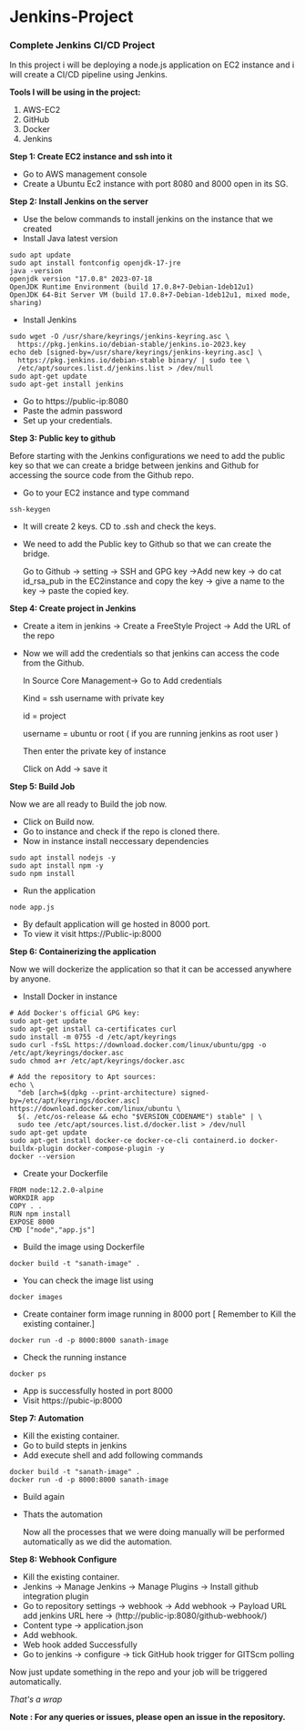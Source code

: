 # Jenkins-Project
### Complete Jenkins CI/CD Project

In this project i will be deploying a node.js application on EC2 instance and i will create a CI/CD pipeline using Jenkins.

**Tools I will be using in the project:**

1. AWS-EC2
2. GitHub
3. Docker
4. Jenkins

****Step 1: Create EC2 instance and ssh into it****
  * Go to AWS management console
  * Create a Ubuntu Ec2 instance with port 8080 and 8000 open in its SG.

****Step 2: Install Jenkins on the server****
  * Use the below commands to install jenkins on the instance that we created
  * Install Java latest version
```
sudo apt update
sudo apt install fontconfig openjdk-17-jre
java -version
openjdk version "17.0.8" 2023-07-18
OpenJDK Runtime Environment (build 17.0.8+7-Debian-1deb12u1)
OpenJDK 64-Bit Server VM (build 17.0.8+7-Debian-1deb12u1, mixed mode, sharing)
```
  * Install Jenkins
```
sudo wget -O /usr/share/keyrings/jenkins-keyring.asc \
  https://pkg.jenkins.io/debian-stable/jenkins.io-2023.key
echo deb [signed-by=/usr/share/keyrings/jenkins-keyring.asc] \
  https://pkg.jenkins.io/debian-stable binary/ | sudo tee \
  /etc/apt/sources.list.d/jenkins.list > /dev/null
sudo apt-get update
sudo apt-get install jenkins
```
  * Go to https://public-ip:8080
  * Paste the admin password
  * Set up your credentials.

****Step 3: Public key to github****

Before starting with the Jenkins configurations we need to add the public key so that we can create a bridge between jenkins and Github for accessing the source code from the Github repo.
  * Go to your EC2 instance and type command
```
ssh-keygen
```
  * It will create 2 keys. CD to .ssh and check the keys.
  * We need to add the Public key to Github so that we can create the bridge.
    
    Go to Github -> setting -> SSH and GPG key ->Add new key -> do cat id_rsa_pub in the EC2instance and copy the key -> give a name to the key -> paste the copied key.

****Step 4: Create project in Jenkins****
 * Create a item in jenkins -> Create a FreeStyle Project -> Add the URL of the repo
 * Now we will add the credentials so that jenkins can access the code from the Github.

   In Source Core Management-> Go to Add credentials
   
   Kind = ssh username with private key
   
   id = project
   
   username = ubuntu or root ( if you are running jenkins as root user )
   
   Then enter the private key of instance
   
   Click on Add -> save it

****Step 5: Build Job****

Now we are all ready to Build the job now. 
 * Click on Build now.
 * Go to instance and check if the repo is cloned there.
 * Now in instance install neccessary dependencies
```
sudo apt install nodejs -y
sudo apt install npm -y
sudo npm install
```
 * Run the application
```
node app.js
```
 * By default  application will ge hosted in 8000 port.
 * To view it visit https://Public-ip:8000

****Step 6: Containerizing the application****

Now we will dockerize the application so that it can be accessed anywhere by anyone.
 * Install Docker in instance
```
# Add Docker's official GPG key:
sudo apt-get update
sudo apt-get install ca-certificates curl
sudo install -m 0755 -d /etc/apt/keyrings
sudo curl -fsSL https://download.docker.com/linux/ubuntu/gpg -o /etc/apt/keyrings/docker.asc
sudo chmod a+r /etc/apt/keyrings/docker.asc

# Add the repository to Apt sources:
echo \
  "deb [arch=$(dpkg --print-architecture) signed-by=/etc/apt/keyrings/docker.asc] https://download.docker.com/linux/ubuntu \
  $(. /etc/os-release && echo "$VERSION_CODENAME") stable" | \
  sudo tee /etc/apt/sources.list.d/docker.list > /dev/null
sudo apt-get update
sudo apt-get install docker-ce docker-ce-cli containerd.io docker-buildx-plugin docker-compose-plugin -y
docker --version
```
 * Create your Dockerfile
```
FROM node:12.2.0-alpine
WORKDIR app
COPY . .
RUN npm install
EXPOSE 8000
CMD ["node","app.js"]
```
 * Build the image using Dockerfile
```
docker build -t "sanath-image" .
```
 * You can check the image list using
```
docker images
```
 * Create container form image running in 8000 port [ Remember to Kill the existing container.]
```
docker run -d -p 8000:8000 sanath-image
```
 * Check the running instance
```
docker ps
```
 * App is successfully hosted in port 8000
 * Visit https://pubic-ip:8000

****Step 7: Automation****
 * Kill the existing container.
 * Go to build stepts in jenkins
 * Add execute shell and add following commands
```
docker build -t "sanath-image" .
docker run -d -p 8000:8000 sanath-image
```
 * Build again
 * Thats the automation

   Now all the processes that we were doing manually will be performed automatically as we did the automation.

****Step 8: Webhook Configure****
 * Kill the existing container.
 * Jenkins -> Manage Jenkins -> Manage Plugins -> Install github integration plugin
 * Go to repository settings -> webhook -> Add webhook -> Payload URL add jenkins URL here -> (http://public-ip:8080/github-webhook/)
 * Content type -> application.json
 * Add webhook.
 * Web hook added Successfully
 * Go to jenkins -> configure -> tick GitHub hook trigger for GITScm polling

 Now just update something in the repo and your job will be triggered automatically.

 *That's a wrap*

**Note : For any queries or issues, please open an issue in the repository.**
